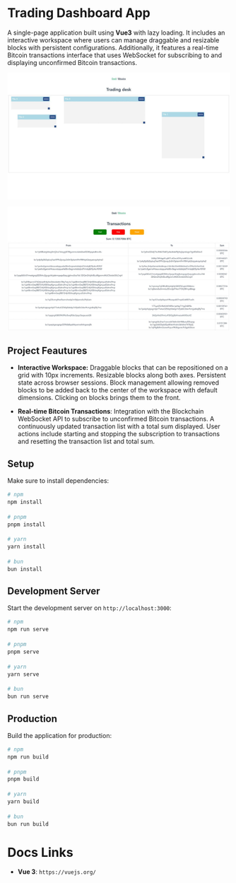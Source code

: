 # Trading Dashboard App
A single-page application built using **Vue3** with lazy loading. It includes an interactive workspace where users can manage draggable and resizable blocks with persistent configurations. Additionally, it features a real-time Bitcoin transactions interface that uses WebSocket for subscribing to and displaying unconfirmed Bitcoin transactions.

![Screenshot of Dashboard](./dashboard.jpg)

![Screenshot of Websocket](./blockchain-websocket.jpg)

## Project Feautures

- **Interactive Workspace:** Draggable blocks that can be repositioned on a grid with 10px increments. Resizable blocks along both axes. Persistent state across browser sessions. Block management allowing removed blocks to be added back to the center of the workspace with default dimensions. Clicking on blocks brings them to the front.

- **Real-time Bitcoin Transactions**: Integration with the Blockchain WebSocket API to subscribe to unconfirmed Bitcoin transactions. A continuously updated transaction list with a total sum displayed. User actions include starting and stopping the subscription to transactions and resetting the transaction list and total sum.

## Setup

Make sure to install dependencies:

```bash
# npm
npm install

# pnpm
pnpm install

# yarn
yarn install

# bun
bun install
```

## Development Server

Start the development server on `http://localhost:3000`:

```bash
# npm
npm run serve

# pnpm
pnpm serve

# yarn
yarn serve

# bun
bun run serve
```

## Production

Build the application for production:

```bash
# npm
npm run build

# pnpm
pnpm build

# yarn
yarn build

# bun
bun run build
```

# Docs Links
- **Vue 3**: `https://vuejs.org/`

